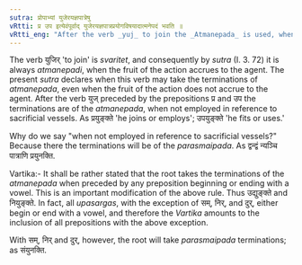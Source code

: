 ```yaml
---
sutra: प्रोपाभ्यां युजेरयज्ञपात्रेषु
vRtti: प्र उप इत्येवंपूर्वाद् युजेरयज्ञपात्रप्रयोगविषयादात्मनेपदं भवति ॥
vRtti_eng: "After the verb _yuj_ to join the _Atmanepada_ is used, when it is preceded by _pra_ and _upa_ except with reference to sacrificial vessels even when the fruit of the action does not accrue to the agent."
---
```

The verb युजिर् 'to join' is _svaritet_, and consequently by _sutra_ (I. 3. 72) it is always _atmanepadi_, when the fruit of the action accrues to the agent. The present _sutra_ declares when this verb may take the terminations of _atmanepada_, even when the fruit of the action does not accrue to the agent. After the verb युज् preceded by the prepositions  प्र and उप the terminations are of the _atmanepada_, when not employed in reference to sacrificial vessels. As प्रयुङ्क्ते 'he joins or employs'; उपयुङ्क्ते 'he fits or uses.'

Why do we say "when not employed in reference to sacrificial vessels?" Because there the terminations will be of the _parasmaipada_. As द्वन्द्वं न्यञ्चि पात्राणि प्रयुनक्ति.

Vartika:- It shall be rather stated that the root takes the terminations of the _atmanepada_ when preceded by any preposition beginning or ending with a vowel. This is an important modification of the above rule. Thus उद्युङ्क्ते and नियुङ्क्ते. In fact, all _upasargas_, with the exception of सम्, निर्, and दुर्, either begin or end with a vowel, and therefore the _Vartika_ amounts to the inclusion of all prepositions with the above exception.

With सम्, निर् and दुर्, however, the root will take _parasmaipada_ terminations; as संयुनक्ति.

